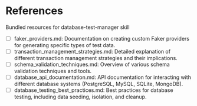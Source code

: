 # References

Bundled resources for database-test-manager skill

- [ ] faker_providers.md: Documentation on creating custom Faker providers for generating specific types of test data.
- [ ] transaction_management_strategies.md: Detailed explanation of different transaction management strategies and their implications.
- [ ] schema_validation_techniques.md: Overview of various schema validation techniques and tools.
- [ ] database_api_documentation.md: API documentation for interacting with different database systems (PostgreSQL, MySQL, SQLite, MongoDB).
- [ ] database_testing_best_practices.md: Best practices for database testing, including data seeding, isolation, and cleanup.
